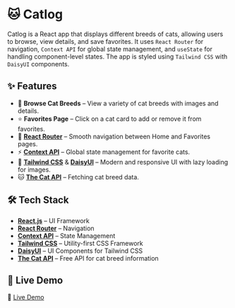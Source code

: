 # 🐱 Catlog

Catlog is a React app that displays different breeds of cats, allowing users to browse, view details, and save favorites. It uses `React Router` for navigation, `Context API` for global state management, and `useState` for handling component-level states. The app is styled using `Tailwind CSS` with `DaisyUI` components.


## ✨ Features

- 📌 **Browse Cat Breeds** – View a variety of cat breeds with images and details.
- ⭐ **Favorites Page** – Click on a cat card to add or remove it from favorites.
- 🔄 **[React Router](https://reactrouter.com/)** – Smooth navigation between Home and Favorites pages.
- ⚡ **[Context API](https://react.dev/learn/passing-data-deeply-with-context)** – Global state management for favorite cats.
- 🎨 **[Tailwind CSS](https://tailwindcss.com/)** & **[DaisyUI](https://daisyui.com/)** – Modern and responsive UI with lazy loading for images.
- 🐱 **[The Cat API](https://thecatapi.com/)** – Fetching cat breed data.

## 🛠️ Tech Stack

- **[React.js](https://react.dev/)** – UI Framework
- **[React Router](https://reactrouter.com/)** – Navigation
- **[Context API](https://react.dev/learn/passing-data-deeply-with-context)** – State Management
- **[Tailwind CSS](https://tailwindcss.com/)** – Utility-first CSS Framework
- **[DaisyUI](https://daisyui.com/)** – UI Components for Tailwind CSS
- **[The Cat API](https://thecatapi.com/)** – Free API for cat breed information

## 🚀 Live Demo

🔗 [Live Demo](https://catlogapp-fb.netlify.app/)
